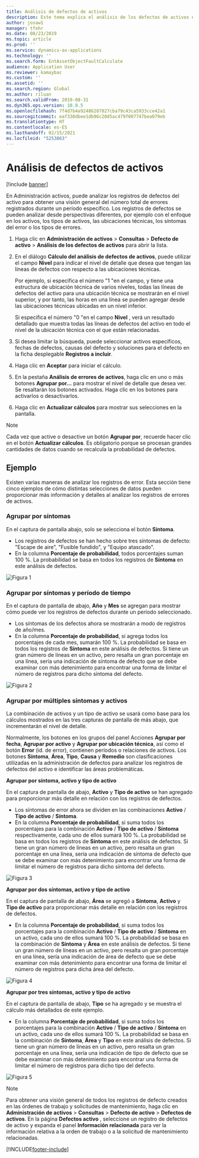 ```yaml
---
title: Análisis de defectos de activos
description: Este tema explica el análisis de los defectos de activos en Administración de activos.
author: josaw1
manager: tfehr
ms.date: 08/23/2019
ms.topic: article
ms.prod: ''
ms.service: dynamics-ax-applications
ms.technology: ''
ms.search.form: EntAssetObjectFaultCalculate
audience: Application User
ms.reviewer: kamaybac
ms.custom: ''
ms.assetid: ''
ms.search.region: Global
ms.author: riluan
ms.search.validFrom: 2019-08-31
ms.dyn365.ops.version: 10.0.5
ms.openlocfilehash: 7f4d7b4a92486287027cba79c43ca5933cce42a1
ms.sourcegitcommit: eaf330dbee1db96c20d5ac479f007747bea079eb
ms.translationtype: HT
ms.contentlocale: es-ES
ms.lasthandoff: 02/15/2021
ms.locfileid: "5253863"
---
```

# <a name="asset-fault-analysis"></a>Análisis de defectos de activos

[!include [banner](../../includes/banner.md)]

 

En Administración activos, puede analizar los registros de defectos del activo para obtener una visión general del número total de errores registrados durante un período específico. Los registros de defectos se pueden analizar desde perspectivas diferentes, por ejemplo con el enfoque en los activos, los tipos de activos, las ubicaciones técnicas, los síntomas del error o los tipos de errores.

1. Haga clic en **Administración de activos** > **Consultas** > **Defecto de activo** > **Análisis de los defectos de activos** para abrir la lista.

2. En el diálogo **Cálculo del análisis de defectos de activos**, puede utilizar el campo **Nivel** para indicar el nivel de detalle que desea que tengan las líneas de defectos con respecto a las ubicaciones técnicas. 

    Por ejemplo, si especifica el número "1 "en el campo, y tiene una estructura de ubicación técnica de varios niveles, todas las líneas de defectos del activo para una ubicación técnica se mostrarán en el nivel superior, y por tanto, las horas en una línea se pueden agregar desde las ubicaciones técnicas ubicadas en un nivel inferior. 
        
    Si especifica el número "0 "en el campo **Nivel** , verá un resultado detallado que muestra todas las líneas de defectos del activo en todo el nivel de la ubicación técnica con el que están relacionadas.

3. Si desea limitar la búsqueda, puede seleccionar activos específicos, fechas de defectos, causas del defecto y soluciones para el defecto en la ficha desplegable **Registros a incluir**.

4. Haga clic en **Aceptar** para iniciar el cálculo.

5. En la pestaña **Análisis de errores de activos**, haga clic en uno o más botones **Agrupar por…** para mostrar el nivel de detalle que desea ver. Se resaltarán los botones activados. Haga clic en los botones para activarlos o desactivarlos.

6. Haga clic en **Actualizar cálculos** para mostrar sus selecciones en la pantalla. 

>[!NOTE]
>Cada vez que active o desactive un botón **Agrupar por**, recuerde hacer clic en el botón **Actualizar cálculos**. Es obligatorio porque se procesan grandes cantidades de datos cuando se recalcula la probabilidad de defectos.

## <a name="examples"></a>Ejemplo

Existen varias maneras de analizar los registros de error. Esta sección tiene cinco ejemplos de cómo distintas selecciones de datos pueden proporcionar más información y detalles al analizar los registros de errores de activos.

### <a name="group-by-symptoms"></a>Agrupar por síntomas

En el captura de pantalla abajo, solo se selecciona el botón **Síntoma**.

- Los registros de defectos se han hecho sobre tres síntomas de defecto: "Escape de aire", "Fusible fundido", y "Equipo atascado".  
- En la columna **Porcentaje de probabilidad**, todos porcentajes suman 100 %. La probabilidad se basa en todos los registros de **Síntoma** en este análisis de defectos.

![Figura 1](media/06-controlling-and-reporting.png)

### <a name="group-by-symptoms-and-time-period"></a>Agrupar por síntomas y período de tiempo

En el captura de pantalla de abajo, **Año** y **Mes** se agregan para mostrar cómo puede ver los registros de defectos durante un período seleccionado.

- Los síntomas de los defectos ahora se mostrarán a modo de registros de año/mes.  
- En la columna **Porcentaje de probabilidad**, si agrega todos los porcentajes de cada mes, sumarán 100 %. La probabilidad se basa en todos los registros de **Síntoma** en este análisis de defectos. Si tiene un gran número de líneas en un activo, pero resalta un gran porcentaje en una línea, sería una indicación de síntoma de defecto que se debe examinar con más detenimiento para encontrar una forma de limitar el número de registros para dicho síntoma del defecto.

![Figura 2](media/07-controlling-and-reporting.png)

### <a name="group-by-multiple-symptoms-and-assets"></a>Agrupar por múltiples síntomas y activos

La combinación de activos y un tipo de activo se usará como base para los cálculos mostrados en las tres capturas de pantalla de más abajo, que incrementarán el nivel de detalle.  

Normalmente, los botones en los grupos del panel Acciones **Agrupar por fecha**, **Agrupar por activo** y **Agrupar por ubicación técnica**, así como el botón **Error** (id. de error), contienen períodos o relaciones de activos. Los botones **Síntoma**, **Área**, **Tipo**, **Causa** y **Remedio** son clasificaciones utilizadas en la administración de defectos para analizar los registros de defectos del activo e identificar las áreas problemáticas.  

**Agrupar por síntoma, activo y tipo de activo**

En el captura de pantalla de abajo, **Activo** y **Tipo de activo** se han agregado para proporcionar más detalle en relación con los registros de defectos.

- Los síntomas de error ahora se dividen en las combinaciones **Activo** / **Tipo de activo** / **Síntoma**.  
- En la columna **Porcentaje de probabilidad**, si suma todos los porcentajes para la combinación **Activo** / **Tipo de activo** / **Síntoma** respectivamente, cada uno de ellos sumará 100 %. La probabilidad se basa en todos los registros de **Síntoma** en este análisis de defectos. Si tiene un gran número de líneas en un activo, pero resalta un gran porcentaje en una línea, sería una indicación de síntoma de defecto que se debe examinar con más detenimiento para encontrar una forma de limitar el número de registros para dicho síntoma del defecto.

![Figura 3](media/08-controlling-and-reporting.png)

**Agrupar por dos síntomas, activo y tipo de activo**

En el captura de pantalla de abajo, **Área** se agregó a **Síntoma**, **Activo** y **Tipo de activo** para proporcionar más detalle en relación con los registros de defectos.

- En la columna **Porcentaje de probabilidad**, si suma todos los porcentajes para la combinación **Activo** / **Tipo de activo** / **Síntoma** en un activo, cada uno de ellos sumará 100 %. La probabilidad se basa en la combinación de **Síntoma** y **Área** en este análisis de defectos. Si tiene un gran número de líneas en un activo, pero resalta un gran porcentaje en una línea, sería una indicación de área de defecto que se debe examinar con más detenimiento para encontrar una forma de limitar el número de registros para dicha área del defecto.  

![Figura 4](media/09-controlling-and-reporting.png)

**Agrupar por tres síntomas, activo y tipo de activo**

En el captura de pantalla de abajo, **Tipo** se ha agregado y se muestra el cálculo más detallados de este ejemplo.
 
- En la columna **Porcentaje de probabilidad**, si suma todos los porcentajes para la combinación **Activo** / **Tipo de activo** / **Síntoma** en un activo, cada uno de ellos sumará 100 %. La probabilidad se basa en la combinación de **Síntoma**, **Área** y **Tipo** en este análisis de defectos. Si tiene un gran número de líneas en un activo, pero resalta un gran porcentaje en una línea, sería una indicación de tipo de defecto que se debe examinar con más detenimiento para encontrar una forma de limitar el número de registros para dicho tipo del defecto.

![Figura 5](media/10-controlling-and-reporting.png)


>[!NOTE]
>Para obtener una visión general de todos los registros de defecto creados en las órdenes de trabajo y solicitudes de mantenimiento, haga clic en **Administración de activos** > **Consultas** > **Defecto de activo** > **Defectos de activos**. En la página **Defectos activo** , seleccione un registro de defectos de activo y expanda el panel **Información relacionada** para ver la información relativa a la orden de trabajo o a la solicitud de mantenimiento relacionadas.



[!INCLUDE[footer-include](../../../includes/footer-banner.md)]